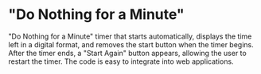 # "Do Nothing for a Minute" 

"Do Nothing for a Minute" timer that starts automatically, displays the time left in a digital format, and removes the start button when the timer begins. After the timer ends, a "Start Again" button appears, allowing the user to restart the timer. The code is easy to integrate into web applications.